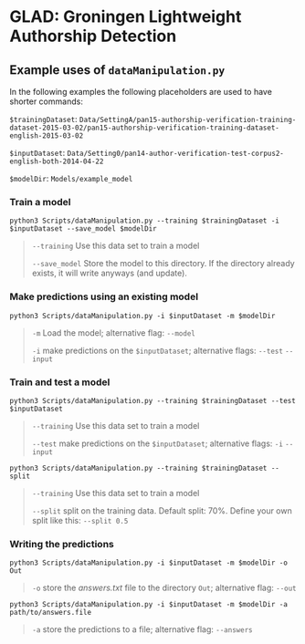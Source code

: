 # GLAD: Groningen Lightweight Authorship Detection 

## Example uses of `dataManipulation.py` ##
In the following examples the following placeholders are used to have shorter commands:

`$trainingDataset`:   `Data/SettingA/pan15-authorship-verification-training-dataset-2015-03-02/pan15-authorship-verification-training-dataset-english-2015-03-02`

`$inputDataset`:   `Data/Setting0/pan14-author-verification-test-corpus2-english-both-2014-04-22`

`$modelDir`:   `Models/example_model`

### Train a model ###

`python3 Scripts/dataManipulation.py --training $trainingDataset -i $inputDataset --save_model $modelDir`
>  `--training` Use this data set to train a model
> 
>  `--save_model` Store the model to this directory. If the directory already exists, it will write anyways (and update).


### Make predictions using an existing model ###

`python3 Scripts/dataManipulation.py -i $inputDataset -m $modelDir`
>  `-m` Load the model; alternative flag: `--model`
> 
> `-i` make predictions on the `$inputDataset`; alternative flags: `--test` `--input` 

### Train and test a model ###
`python3 Scripts/dataManipulation.py --training $trainingDataset --test $inputDataset`
>  `--training` Use this data set to train a model
>
> `--test` make predictions on the `$inputDataset`; alternative flags: `-i` `--input`

`python3 Scripts/dataManipulation.py --training $trainingDataset --split`
>  `--training` Use this data set to train a model
>
> `--split` split on the training data. Default split: 70%. Define your own split like this: `--split 0.5`

### Writing the predictions ###

`python3 Scripts/dataManipulation.py -i $inputDataset -m $modelDir -o Out`
> `-o` store the *answers.txt* file to the directory `Out`; alternative flag: `--out`

`python3 Scripts/dataManipulation.py -i $inputDataset -m $modelDir -a path/to/answers.file`
> `-a` store the predictions to a file; alternative flag: `--answers`